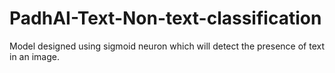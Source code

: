 # PadhAI-Text-Non-text-classification
Model designed using sigmoid neuron which will detect the presence of text in an image.
